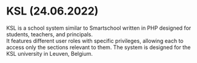 # KSL (24.06.2022)

KSL is a school system similar to Smartschool written in PHP designed for students, teachers, and principals.  
It features different user roles with specific privileges, allowing each to access only the sections relevant to them.
The system is designed for the KSL university in Leuven, Belgium.
